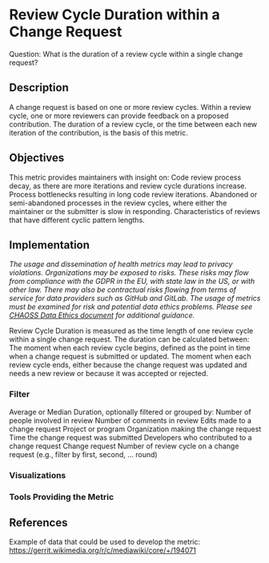 # Review Cycle Duration within a Change Request

Question: What is the duration of a review cycle within a single change request?

## Description

A change request is based on one or more review cycles. Within a review cycle, one or more reviewers can provide feedback on a proposed contribution. The duration of a review cycle, or the time between each new iteration of the contribution, is the basis of this metric.

## Objectives

This metric provides maintainers with insight on:
Code review process decay, as there are more iterations and review cycle durations increase.
Process bottlenecks resulting in long code review iterations.
Abandoned or semi-abandoned processes in the review cycles, where either the maintainer or the submitter is slow in responding.
Characteristics of reviews that have different cyclic pattern lengths.

## Implementation
*The usage and dissemination of health metrics may lead to privacy violations. Organizations may be exposed to risks. These risks may flow from compliance with the GDPR in the EU, with state law in the US, or with other law. There may also be contractual risks flowing from terms of service for data providers such as GitHub and GitLab. The usage of metrics must be examined for risk and potential data ethics problems. Please see [CHAOSS Data Ethics document](https://github.com/chaoss/community/blob/main/data-use-statement.md) for additional guidance.*

Review Cycle Duration is measured as the time length of one review cycle within a single change request.
The duration can be calculated between:
The moment when each review cycle begins, defined as the point in time when a change request is submitted or updated.
The moment when each review cycle ends, either because the change request was updated and needs a new review or because it was accepted or rejected.

### Filter

Average or Median Duration, optionally filtered or grouped by:
Number of people involved in review
Number of comments in review
Edits made to a change request
Project or program
Organization making the change request
Time the change request was submitted
Developers who contributed to a change request
Change request
Number of review cycle on a change request (e.g., filter by first, second, …  round)

### Visualizations

### Tools Providing the Metric

## References

Example of data that could be used to develop the metric: https://gerrit.wikimedia.org/r/c/mediawiki/core/+/194071
